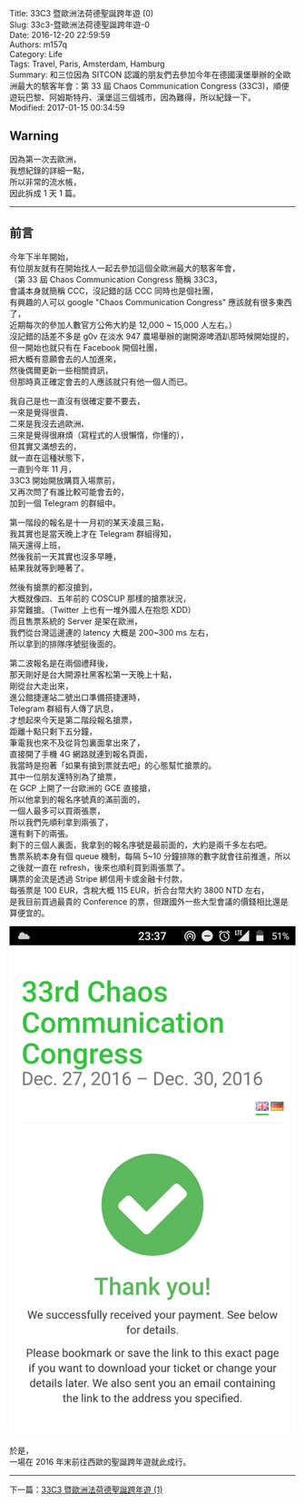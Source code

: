 Title: 33C3 暨歐洲法荷德聖誕跨年遊 (0)  
Slug: 33c3-暨歐洲法荷德聖誕跨年遊-0  
Date: 2016-12-20 22:59:59  
Authors: m157q  
Category: Life  
Tags: Travel, Paris, Amsterdam, Hamburg  
Summary: 和三位因為 SITCON 認識的朋友們去參加今年在德國漢堡舉辦的全歐洲最大的駭客年會：第 33 屆 Chaos Communication Congress (33C3)，順便遊玩巴黎、阿姆斯特丹、漢堡這三個城市，因為難得，所以紀錄一下。  
Modified: 2017-01-15 00:34:59  
  
  
## Warning  
  
因為第一次去歐洲，  
我想紀錄的詳細一點，  
所以非常的流水帳，  
因此拆成 1 天 1 篇。  
  
---  
  
## 前言  
  
今年下半年開始，  
有位朋友就有在開始找人一起去參加這個全歐洲最大的駭客年會，  
（第 33 屆 Chaos Communication Congress 簡稱 33C3，  
會議本身就簡稱 CCC，沒記錯的話 CCC 同時也是個社團，  
有興趣的人可以 google "Chaos Communication Congress" 應該就有很多東西了，  
近期每次的參加人數官方公佈大約是 12,000 ~ 15,000 人左右。）  
沒記錯的話差不多是 g0v 在淡水 947 農場舉辦的謝開源啤酒趴那時候開始提的，  
但一開始也就只有在 Facebook 開個社團，  
把大概有意願會去的人加進來，  
然後偶爾更新一些相關資訊，  
但那時真正確定會去的人應該就只有他一個人而已。  
  
我自己是也一直沒有很確定要不要去，  
一來是覺得很貴、  
二來是我沒去過歐洲、  
三來是覺得很麻煩（寫程式的人很懶惰，你懂的），  
但其實又滿想去的，  
就一直在這種狀態下，  
一直到今年 11 月，  
33C3 開始開放購買入場票前，  
又再次問了有誰比較可能會去的，  
加到一個 Telegram 的群組中。  
  
第一階段的報名是十一月初的某天凌晨三點，  
我其實也是當天晚上才在 Telegram 群組得知，  
隔天還得上班，  
然後我前一天其實也沒多早睡，  
結果我就等到睡著了。  
  
然後有搶票的都沒搶到，  
大概就像四、五年前的 COSCUP 那樣的搶票狀況，  
非常難搶。（Twitter 上也有一堆外國人在抱怨 XDD）  
而且售票系統的 Server 是架在歐洲，  
我們從台灣這邊連的 latency 大概是 200~300 ms 左右，  
所以拿到的排隊序號挺後面的。  
  
第二波報名是在兩個禮拜後，  
那天剛好是台大開源社黑客松第一天晚上十點，  
剛從台大走出來，  
進公館捷運站二號出口準備搭捷運時，  
Telegram 群組有人傳了訊息，  
才想起來今天是第二階段報名搶票，  
距離十點只剩下五分鐘，  
筆電我也來不及從背包裏面拿出來了，  
直接開了手機 4G 網路就連到報名頁面，  
我當時是抱著「如果有搶到票就去吧」的心態幫忙搶票的。  
其中一位朋友還特別為了搶票，  
在 GCP 上開了一台歐洲的 GCE 直接搶，  
所以他拿到的報名序號真的滿前面的，  
一個人最多可以買兩張票，  
所以我們先順利拿到兩張了，  
還有剩下的兩張。  
剩下的三個人裏面，我拿到的報名序號是最前面的，大約是兩千多左右吧。  
售票系統本身有個 queue 機制，每隔 5~10 分鐘排隊的數字就會往前推進，所以之後就一直在 refresh，後來也順利買到兩張票了。  
購票的金流是透過 Stripe 綁信用卡或金融卡付款，  
每張票是 100 EUR，含稅大概 115 EUR，折合台幣大約 3800 NTD 左右，  
是我目前買過最貴的 Conference 的票，但跟國外一些大型會議的價錢相比還是算便宜的。  
  
![33c3 registration](/files/33c3-暨歐洲法荷德聖誕跨年遊/33c3-registration.png)  
  
於是，  
一場在 2016 年末前往西歐的聖誕跨年遊就此成行。  
  
---  
  
下一篇：[33C3 暨歐洲法荷德聖誕跨年遊 (1)](/posts/2016/12/20/33c3-暨歐洲法荷德聖誕跨年遊-1)  

